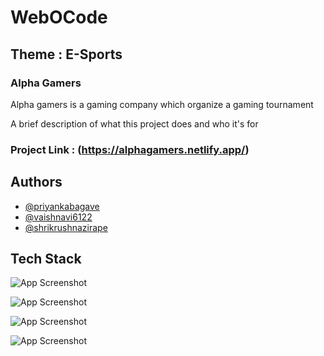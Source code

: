 # WebOCode
## Theme : E-Sports
### Alpha Gamers
Alpha gamers is a gaming company which organize a gaming tournament 

A brief description of what this project does and who it's for
### Project Link :  (https://alphagamers.netlify.app/)

## Authors

- [@priyankabagave](https://www.github.com/priyankabagave)
- [@vaishnavi6122](https://www.github.com/vaishnavi6122)
- [@shrikrushnazirape](https://www.github.com/shrikrushnazirape)
  


## Tech Stack

![App Screenshot](https://img.shields.io/badge/HTML5-E34F26?style=for-the-badge&logo=html5&logoColor=white)

![App Screenshot](https://img.shields.io/badge/CSS3-1572B6?style=for-the-badge&logo=css3&logoColor=white)

![App Screenshot](https://img.shields.io/badge/JavaScript-323330?style=for-the-badge&logo=javascript&logoColor=F7DF1E)

![App Screenshot](https://img.shields.io/badge/Bootstrap-563D7C?style=for-the-badge&logo=bootstrap&logoColor=white)


